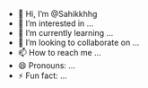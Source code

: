 - 👋 Hi, I’m @Sahikkhhg
- 👀 I’m interested in ...
- 🌱 I’m currently learning ...
- 💞️ I’m looking to collaborate on ...
- 📫 How to reach me ...
- 😄 Pronouns: ...
- ⚡ Fun fact: ...

<!---
Sahikkhhg/Sahikkhhg is a ✨ special ✨ repository because its `README.md` (this file) appears on your GitHub profile.
You can click the Preview link to take a look at your changes.
--->
